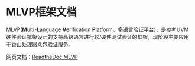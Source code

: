 # MLVP框架文档

MLVP(**M**ulti-**L**anguage **V**erification **P**latform，多语言验证平台)，是参考UVM硬件验证框架设计的支持高级语言进行软/硬件测试验证的框架，现阶段主要应用于香山处理器众包验证服务。

网页文档：[ReadtheDoc MLVP](https://mlvp-doc.readthedocs.io/zh-cn/latest/)